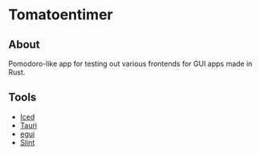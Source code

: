 # Tomatoentimer

## About

Pomodoro-like app for testing out various frontends for GUI apps made in Rust.

## Tools
  - [Iced](https://www.github.com/iced-rs/iced)
  - [Tauri](https://tauri.app/)
  - [egui](https://www.github.com/emilk/egui)
  - [Slint](https://slint.dev/)
